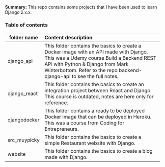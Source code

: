 <b>Summary:</b> This repo contains some projects that I have been used to learn Django 2.x.x. 

### Table of contents

|folder name               | Content description |
|--------------------------|:--------------------|
| django_api    | This folder contains the basics to create a Docker image with an API made with Django. This was a Udemy course Build a Backend REST API with Python & Django from Mark Winterbottom. Refer to the repo backend-django-api to see the full notes. |
| django_react  | This folder contains the basics to create an integration project between React and Django. This course is outdated, notes are here only for reference. |
| djangodocker  | This folder contains a ready to be deployed Docker image that can be deployed in Heroku. This was a course from Coding for Entrepreneurs. |
| src_muypicky  | This folder contains the basics to create a simple Restaurant website with Django. |
| website       | This folder contains the basics to create a blog made with Django.|

